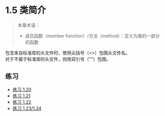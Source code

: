 # 1.5 类简介

> 本章术语：
>  
> * 成员函数（member function）/方法（method）：定义为类的一部分的函数

包含来自标准库的头文件时，使用尖括号（<>）包围头文件名。  
对于不属于标准库的头文件，则用双引号（""）包围。

## 练习

* [练习 1.20](../src/quiz_1.20.cpp)
* [练习 1.21](../src/quiz_1.21.cpp)
* [练习 1.22](../src/quiz_1.22.cpp)
* [练习 1.23/1.24](../src/quiz_1.23.cpp)
